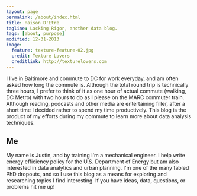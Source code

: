 ```yaml
---
layout: page
permalink: /about/index.html
title: Raison D'Etre
tagline: Lacking Rigor, another data blog.
tags: [about, purpose]
modified: 12-31-2013
image:
  feature: texture-feature-02.jpg
  credit: Texture Lovers
  creditlink: http://texturelovers.com
---
```


I live in Baltimore and commute to DC for work everyday, and am often asked how long the commute is. Although the total round trip is technically three hours, I prefer to think of it as one hour of actual commute (walking, DC Metro) with two hours to do as I please on the MARC commuter train.  Although reading, podcasts and other media are entertaining filler, after a short time I decided rather to spend my time productively.  This blog is the product of my efforts during my commute to learn more about data analysis techniques.

## Me

My name is Justin, and by training I'm a mechanical engineer.  I help write energy efficiency policy for the U.S. Department of Energy but am also interested in data analytics and urban planning.  I'm one of the many fabled PhD dropouts, and so I use this blog as a means for exploring and researching topics I find interesting.  If you have ideas, data, questions, or problems hit me up!

[^2]: Fancy avatars provided by [Brandon Mathis](http://brandonmathis.com/projects/fancy-avatars/demo/) under a [Creative Commons Attribution 3.0 License](http://creativecommons.org/licenses/by/3.0/).